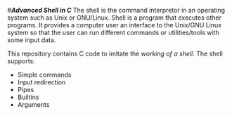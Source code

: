 #_**Advanced Shell in C**_
The shell is the command interpretor in an operating system such as Unix or GNU/Linux.
Shell is a program that executes other programs.
It provides a computer user an interface to the Unix/GNU Linux system so that the user can run different commands or utilities/tools with some input data.

This repository contains C code to imitate the *working of a shell*.
The shell supports:
- Simple commands
- Input redirection
- Pipes
- Builtins
- Arguments
